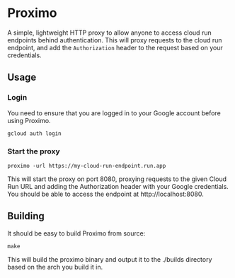 # Proximo

A simple, lightweight HTTP proxy to allow anyone to access cloud run endpoints behind authentication. This will proxy 
requests to the cloud run endpoint, and add the `Authorization` header to the request based on your credentials.

## Usage

### Login

You need to ensure that you are logged in to your Google account before using Proximo.

```shell
gcloud auth login
```

### Start the proxy

```shell
proximo -url https://my-cloud-run-endpoint.run.app
```

This will start the proxy on port 8080, proxying requests to the given Cloud Run URL and adding the Authorization 
header with your Google credentials. You should be able to access the endpoint at http://localhost:8080.


## Building

It should be easy to build Proximo from source:

```shell
make
```

This will build the proximo binary and output it to the ./builds directory based on the arch you build it in.
